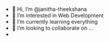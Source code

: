 - 👋 Hi, I’m @janitha-theekshana
- 👀 I’m interested in Web Development
- 🌱 I’m currently learning everything
- 💞️ I’m looking to collaborate on ...
- 

<!---
janitha-theekshana/janitha-theekshana is a ✨ special ✨ repository because its `README.md` (this file) appears on your GitHub profile.
You can click the Preview link to take a look at your changes.
--->
